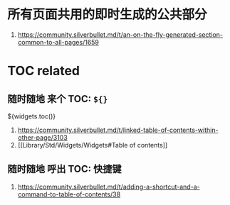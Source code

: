 
# 所有页面共用的即时生成的公共部分

1. https://community.silverbullet.md/t/an-on-the-fly-generated-section-common-to-all-pages/1659

# TOC related

## 随时随地 来个 TOC: `${}`

${widgets.toc()}

1. https://community.silverbullet.md/t/linked-table-of-contents-within-other-page/3103
2. [[Library/Std/Widgets/Widgets#Table of contents]]

## 随时随地 呼出 TOC: 快捷键

1. https://community.silverbullet.md/t/adding-a-shortcut-and-a-command-to-table-of-contents/38


